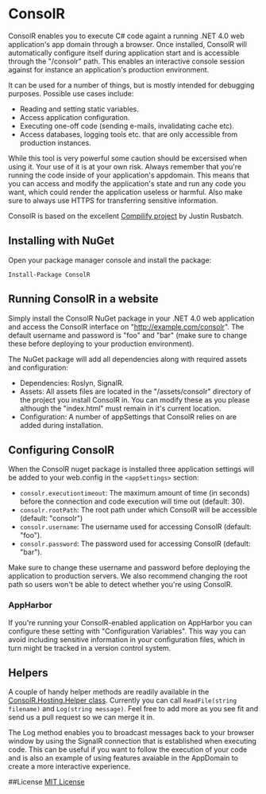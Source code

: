 # ConsolR

ConsolR enables you to execute C# code againt a running .NET 4.0 web application's app domain through a browser.
Once installed, ConsolR will automatically configure itself during application start and is accessible through the 
"/consolr" path. This enables an interactive console session against for instance an application's production environment.

It can be used for a number of things, but is mostly intended for debugging purposes. Possible use cases include:

* Reading and setting static variables.
* Access application configuration.
* Executing one-off code (sending e-mails, invalidating cache etc).
* Access databases, logging tools etc. that are only accessible from production instances.

While this tool is very powerful some caution should be excersised when using it. Your use of it is at your own risk.
Always remember that you're running the code inside of your application's appdomain.
This means that you can access and modify the application's state and run any code you want, 
which could render the application useless or harmful. Also make sure to always use HTTPS for transferring sensitive information.

ConsolR is based on the excellent [Compilify project](https://github.com/Compilify/Compilify) by Justin Rusbatch.

## Installing with NuGet

Open your package manager console and install the package:

    Install-Package ConsolR

## Running ConsolR in a website

Simply install the ConsolR NuGet package in your .NET 4.0 web application and access the ConsolR interface on "http://example.com/consolr".
The default username and password is "foo" and "bar" (make sure to change these before deploying to your production environment).

The NuGet package will add all dependencies along with required assets and configuration:

* Dependencies: Roslyn, SignalR.
* Assets: All assets files are located in the "/assets/consolr" directory of the project you install ConsolR in. You can modify these as you please although the "index.html" must remain in it's current location.
* Configuration: A number of appSettings that ConsolR relies on are added during installation.

## Configuring ConsolR

When the ConsolR nuget package is installed three application settings will be added to your web.config in the `<appSettings>` section:

* `consolr.executiontimeout`: The maximum amount of time (in seconds) before the connection and code execution will time out (default: 30).
* `consolr.rootPath`: The root path under which ConsolR will be accessible (default: "consolr")
* `consolr.username`: The username used for accessing ConsolR (default: "foo").
* `consolr.password`: The password used for accessing ConsolR (default: "bar").

Make sure to change these username and password before deploying the application to production servers.
We also recommend changing the root path so users won't be able to detect whether you're using ConsolR.

### AppHarbor

If you're running your ConsolR-enabled application on AppHarbor you can configure these setting with "Configuration Variables". This way you can avoid including
sensitive information in your configuration files, which in turn might be tracked in a version control system.

## Helpers

A couple of handy helper methods are readily available in the [ConsolR.Hosting.Helper class](https://github.com/appharbor/ConsolR/blob/master/Hosting/Helper.cs).
Currently you can call `ReadFile(string filename)` and `Log(string message)`. Feel free to add more as you see fit and send us a pull request so we can merge it in.

The Log method enables you to broadcast messages back to your browser window by using the SignalR connection that is established when executing code.
This can be useful if you want to follow the execution of your code and is also an example of using features avaiable in the AppDomain to create a more interactive experience. 

##License
[MIT License](https://github.com/appharbor/ConsolR/blob/master/LICENSE.md)
